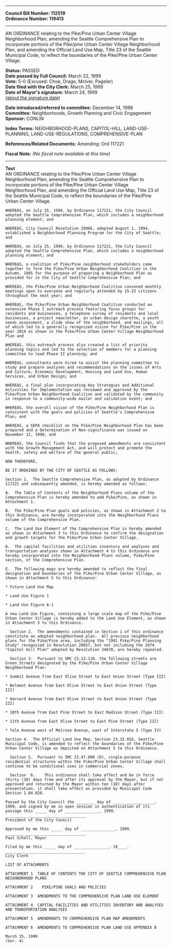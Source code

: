 * * * * *  
  
**Council Bill Number: [](#h0)[](#h2)112519**   
**Ordinance Number: 119413**  
  
* * * * *  
  
AN ORDINANCE relating to the Pike/Pine Urban Center Village Neighborhood Plan; amending the Seattle Comprehensive Plan to incorporate portions of the Pike/pine Urban Center Village Neighborhood Plan, and amending the Official Land Use Map, Title 23 of the Seattle Municipal Code, to reflect the boundaries of the Pike/Pine Urban Center Village.  
  
**Status:** PASSED   
**Date passed by Full Council:** March 22, 1999   
**Vote:** 5-0 (Excused: Choe, Drago, McIver, Pageler)   
**Date filed with the City Clerk:** March 25, 1999   
**Date of Mayor's signature:** March 24, 1999   
[(about the signature date)](/~public/approvaldate.htm)   
  
  
**Date introduced/referred to committee:** December 14, 1998   
**Committee:** Neighborhoods, Growth Planning and Civic Engagement   
**Sponsor:** CONLIN   
  
**Index Terms:** NEIGHBORHOOD-PLANS, CAPITOL-HILL, LAND-USE-PLANNING, LAND-USE-REGULATIONS, COMPREHENSIVE-PLAN  
  
**References/Related Documents:** Amending: Ord 117221  
  
**Fiscal Note:** *(No fiscal note available at this time)*  
  
* * * * *  
  
**Text**  
    AN ORDINANCE relating to the Pike/Pine Urban Center Village  
    Neighborhood Plan; amending the Seattle Comprehensive Plan to  
    incorporate portions of the Pike/Pine Urban Center Village  
    Neighborhood Plan, and amending the Official Land Use Map, Title 23 of  
    the Seattle Municipal Code, to reflect the boundaries of the Pike/Pine  
    Urban Center Village.  
  
    WHEREAS, on July 25, 1994, by Ordinance 117221, the City Council  
    adopted the Seattle Comprehensive Plan, which includes a neighborhood  
    planning element; and  
  
    WHEREAS, City Council Resolution 28966, adopted August 1, 1994,  
    established a Neighborhood Planning Program for the City of Seattle;  
    and  
  
    WHEREAS, on July 25, 1994, by Ordinance 117221, the City Council  
    adopted the Seattle Comprehensive Plan, which includes a neighborhood  
    planning element; and  
  
    WHEREAS, a coalition of Pike/Pine neighborhood stakeholders came  
    together to form the Pike/Pine Urban Neighborhood Coalition in the  
    Autumn, 1995 for the purpose of preparing a Neighborhood Plan as  
    provided for in the City of Seattle Comprehensive Plan; and  
  
    WHEREAS, the Pike/Pine Urban Neighborhood Coalition convened monthly  
    meetings open to everyone and regularly attended by 15-25 citizens  
    throughout the next year; and  
  
    WHEREAS, the Pike/Pine Urban Neighborhood Coalition conducted an  
    extensive Phase I outreach process featuring focus groups for  
    residents and businesses, a telephone survey of residents and local  
    businesses, a project newsletter, an urban design charette, a youth  
    needs assessment, a slide show of the neighborhood, and mailings, all  
    of which led to a generally recognized vision for Pike/Pine in the  
    year 2014 as shown in the Pike/Pine Urban Center Village Neighborhood  
    Plan and  
  
    WHEREAS, this outreach process also created a list of priority  
    planning topics and led to the selection of members for a planning  
    committee to lead Phase II planning; and  
  
    WHEREAS, consultants were hired to assist the planning committee to  
    study and prepare analyses and recommendations on the issues of Arts  
    and Culture, Economic Development, Housing and Land Use, Human  
    Services, and Urban Design; and  
  
    WHEREAS, a final plan incorporating Key Strategies and Additional  
    Activities for Implementation was reviewed and approved by the  
    Pike/Pine Urban Neighborhood Coalition and validated by the community  
    in response to a community-wide mailer and validation event; and  
  
    WHEREAS, the overall vision of the Pike/Pine Neighborhood Plan is  
    consistent with the goals and policies of Seattle's Comprehensive  
    Plan; and  
  
    WHEREAS, a SEPA checklist on the Pike/Pine Neighborhood Plan has been  
    prepared and a Determination of Non-significance was issued on  
    November 12, 1998; and  
  
    WHEREAS, the Council finds that the proposed amendments are consistent  
    with the Growth Management Act, and will protect and promote the  
    health, safety and welfare of the general public;  
  
    NOW THEREFORE,  
  
    BE IT ORDAINED BY THE CITY OF SEATTLE AS FOLLOWS:  
  
    Section 1.  The Seattle Comprehensive Plan, as adopted by Ordinance  
    117221 and subsequently amended, is hereby amended as follows:  
  
    A.  The Table of Contents of the Neighborhood Plans volume of the  
    Comprehensive Plan is hereby amended to add Pike/Pine, as shown in  
    Attachment 1.  
  
    B.  The Pike/Pine Plan goals and policies, as shown in Attachment 2 to  
    this Ordinance, are hereby incorporated into the Neighborhood Plans  
    volume of the Comprehensive Plan.  
  
    C.  The Land Use Element of the Comprehensive Plan is hereby amended  
    as shown in Attachment 3 to this Ordinance to confirm the designation  
    and growth targets for the Pike/Pine Urban Center Village.  
  
    D.  The capital facilities and utilities inventory and analyses and  
    transportation analyses shown in Attachment 4 to this Ordinance are  
    hereby incorporated into the Neighborhood Plans volume, Pike/Pine  
    section, of the Comprehensive Plan.  
  
    E.  The following maps are hereby amended to reflect the final  
    designation and boundaries of the Pike/Pine Urban Center Village, as  
    shown in Attachment 5 to this Ordinance:  
  
    * Future Land Use Map  
  
    * Land Use Figure 1  
  
    * Land Use Figure A-1  
  
    A new Land Use Figure, containing a large scale map of the Pike/Pine  
    Urban Center Village is hereby added to the Land Use Element, as shown  
    in Attachment 5 to this Ordinance.  
  
      Section 2.  The amendments contained in Section 1 of this ordinance  
    constitute an adopted neighborhood plan.  All previous neighborhood  
    plans for the Pike/Pine area, including the "1991 Pike/Pine Planning  
    Study" recognized in Resolution 28657, but not including the 1974  
    "Capitol Hill Plan" adopted by Resolution 24678, are hereby repealed.  
  
      Section 3.  Pursuant to SMC 23.12.110, the following streets are  
    Green Streets designated by the Pike/Pine Urban Center Village  
    Neighborhood Plan:  
  
    * Summit Avenue from East Olive Street to East Union Street (Type III)  
  
    * Belmont Avenue from East Olive Street to East Union Street (Type  
    III)  
  
    * Harvard Avenue from East Olive Street to East Union Street (Type  
    III)  
  
    * 10th Avenue from East Pine Street to East Madison Street (Type III)  
  
    * 11th Avenue from East Olive Street to East Pine Street (Type III)  
  
    * Yale Avenue west of Melrose Avenue, east of Interstate 5 (Type IV)  
  
    Section 4.  The Official Land Use Map, Section 23.32.016, Seattle  
    Municipal Code, is amended to reflect the boundaries of the Pike/Pine  
    Urban Center Village as depicted on Attachment 5 to this Ordinance.  
  
      Section 5.  Pursuant to SMC 23.47.009 (D), single-purpose  
    residential structures within the Pike/Pine Urban Center Village shall  
    continue to be conditional uses in commercial zones.  
  
      Section  6.    This ordinance shall take effect and be in force  
    thirty (30) days from and after its approval by the Mayor, but if not  
    approved and returned by the Mayor within ten (10) days after  
    presentation, it shall take effect as provided by Municipal Code  
    Section 1.04.020.  
  
    Passed by the City Council the ________ day of __________________,  
    1999, and signed by me in open session in authentication of its  
    passage this _____ day of _______________, 1999.  
    ___________________________________  
    President of the City Council  
  
    Approved by me this _____ day of _______________, 1999.  
    ___________________________________  
    Paul Schell, Mayor  
  
    Filed by me this _____ day of _______________, 19____.  
    ___________________________________  
    City Clerk  
  
    LIST OF ATTACHMENTS  
  
    ATTACHMENT 1  TABLE OF CONTENTS THE CITY OF SEATTLE COMPREHENSIVE PLAN  
    NEIGHBORHOOD PLANS  
  
    ATTACHMENT 2    PIKE/PINE GOALS AND POLICIES  
  
    ATTACHMENT 3  AMENDMENTS TO THE COMPREHENSIVE PLAN LAND USE ELEMENT  
  
    ATTACHMENT 4  CAPITAL FACILITIES AND UTILITIES INVENTORY AND ANALYSES  
    AND TRANSPORTATION ANALYSES  
  
    ATTACHMENT 5  AMENDMENTS TO COMPREHENSIVE PLAN MAP AMENDMENTS  
  
    ATTACHMENT 6  AMENDMENTS TO COMPREHENSIVE PLAN LAND USE APPENDIX B  
  
    March 15, 1999  
    (Ver. 4)  
